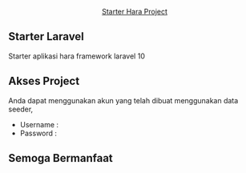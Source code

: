 <p align="center"><a href="https://www.bangzuhri.my.id/" target="_blank">Starter Hara Project</a></p>

## Starter Laravel 

Starter aplikasi hara framework laravel 10  

## Akses Project

Anda dapat menggunakan akun yang telah dibuat menggunakan data seeder,

- Username :  
- Password :  
  

## Semoga Bermanfaat 

